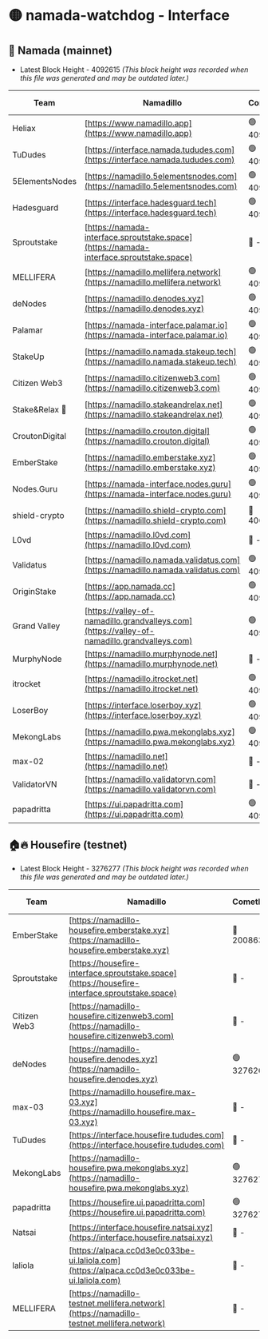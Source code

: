 # 🟡 namada-watchdog - Interface

## 🚀 Namada (mainnet)
- Latest Block Height - 4092615 *(This block height was recorded when this file was generated and may be outdated later.)*

| Team | Namadillo | CometBFT | Indexer | MASP Indexer |
|-|-|-|-|-|
| Heliax | [https://www.namadillo.app](https://www.namadillo.app) | 🟢 4092589 | 🟢 4092589 | 🟢 4092588 |
| TuDudes | [https://interface.namada.tududes.com](https://interface.namada.tududes.com) | 🟢 4092590 | 🟢 4092589 | 🟢 4092588 |
| 5ElementsNodes | [https://namadillo.5elementsnodes.com](https://namadillo.5elementsnodes.com) | 🟢 4092590 | 🟢 4092590 | 🟢 4092588 |
| Hadesguard | [https://interface.hadesguard.tech](https://interface.hadesguard.tech) | 🟢 4092591 | 🟢 4092591 | 🟢 4092588 |
| Sproutstake | [https://namada-interface.sproutstake.space](https://namada-interface.sproutstake.space) | 🔴 - | 🔴 3738134 | 🔴 - |
| MELLIFERA | [https://namadillo.mellifera.network](https://namadillo.mellifera.network) | 🟢 4092594 | 🟢 4092594 | 🔴 3765769 |
| deNodes | [https://namadillo.denodes.xyz](https://namadillo.denodes.xyz) | 🟢 4092595 | 🟢 4092595 | 🟢 4092588 |
| Palamar | [https://namada-interface.palamar.io](https://namada-interface.palamar.io) | 🟢 4092596 | 🟢 4092596 | 🟢 4092588 |
| StakeUp | [https://namadillo.namada.stakeup.tech](https://namadillo.namada.stakeup.tech) | 🟢 4092596 | 🟢 4092596 | 🟢 4092588 |
| Citizen Web3 | [https://namadillo.citizenweb3.com](https://namadillo.citizenweb3.com) | 🟢 4092597 | 🟢 4092597 | 🟢 4092588 |
| Stake&Relax 🦥 | [https://namadillo.stakeandrelax.net](https://namadillo.stakeandrelax.net) | 🟢 4092598 | 🟢 4092598 | 🔴 3765769 |
| CroutonDigital | [https://namadillo.crouton.digital](https://namadillo.crouton.digital) | 🟢 4092599 | 🟢 4092598 | 🟢 4092588 |
| EmberStake | [https://namadillo.emberstake.xyz](https://namadillo.emberstake.xyz) | 🟢 4092599 | 🟢 4092599 | 🟢 4092588 |
| Nodes.Guru | [https://namada-interface.nodes.guru](https://namada-interface.nodes.guru) | 🟢 4092600 | 🟢 4092599 | 🟢 4092588 |
| shield-crypto | [https://namadillo.shield-crypto.com](https://namadillo.shield-crypto.com) | 🔴 4066113 | 🔴 4066347 | 🟢 4092588 |
| L0vd | [https://namadillo.l0vd.com](https://namadillo.l0vd.com) | 🔴 - | 🔴 - | 🔴 - |
| Validatus | [https://namadillo.namada.validatus.com](https://namadillo.namada.validatus.com) | 🟢 4092603 | 🟢 4092603 | 🔴 3819812 |
| OriginStake | [https://app.namada.cc](https://app.namada.cc) | 🟢 4092604 | 🟢 4092603 | 🟢 4092588 |
| Grand Valley | [https://valley-of-namadillo.grandvalleys.com](https://valley-of-namadillo.grandvalleys.com) | 🟢 4092604 | 🟢 4092604 | 🟢 4092588 |
| MurphyNode | [https://namadillo.murphynode.net](https://namadillo.murphynode.net) | 🔴 - | 🔴 - | 🔴 - |
| itrocket | [https://namadillo.itrocket.net](https://namadillo.itrocket.net) | 🟢 4092607 | 🟢 4092607 | 🟢 4092588 |
| LoserBoy | [https://interface.loserboy.xyz](https://interface.loserboy.xyz) | 🟢 4092608 | 🟢 4092608 | 🟢 4092588 |
| MekongLabs | [https://namadillo.pwa.mekonglabs.xyz](https://namadillo.pwa.mekonglabs.xyz) | 🟢 4092608 | 🟢 4092608 | 🟢 4092588 |
| max-02 | [https://namadillo.net](https://namadillo.net) | 🔴 - | 🔴 - | 🔴 - |
| ValidatorVN | [https://namadillo.validatorvn.com](https://namadillo.validatorvn.com) | 🔴 - | 🔴 - | 🔴 - |
| papadritta | [https://ui.papadritta.com](https://ui.papadritta.com) | 🟢 4092615 | 🟢 4092615 | 🟢 4092588 |

## 🏠🔥 Housefire (testnet)
- Latest Block Height - 3276277 *(This block height was recorded when this file was generated and may be outdated later.)*

| Team | Namadillo | CometBFT | Indexer | MASP Indexer |
|-|-|-|-|-|
| EmberStake | [https://namadillo-housefire.emberstake.xyz](https://namadillo-housefire.emberstake.xyz) | 🔴 2008636 | 🔴 - | 🔴 - |
| Sproutstake | [https://housefire-interface.sproutstake.space](https://housefire-interface.sproutstake.space) | 🔴 - | 🔴 - | 🔴 - |
| Citizen Web3 | [https://namadillo-housefire.citizenweb3.com](https://namadillo-housefire.citizenweb3.com) | 🔴 - | 🔴 - | 🔴 - |
| deNodes | [https://namadillo-housefire.denodes.xyz](https://namadillo-housefire.denodes.xyz) | 🟢 3276266 | 🟢 3276266 | 🔴 3274489 |
| max-03 | [https://namadillo.housefire.max-03.xyz](https://namadillo.housefire.max-03.xyz) | 🔴 - | 🔴 - | 🔴 - |
| TuDudes | [https://interface.housefire.tududes.com](https://interface.housefire.tududes.com) | 🔴 - | 🔴 - | 🔴 - |
| MekongLabs | [https://namadillo-housefire.pwa.mekonglabs.xyz](https://namadillo-housefire.pwa.mekonglabs.xyz) | 🟢 3276276 | 🟢 3276276 | 🔴 3274489 |
| papadritta | [https://housefire.ui.papadritta.com](https://housefire.ui.papadritta.com) | 🟢 3276277 | 🟢 3276277 | 🔴 3274489 |
| Natsai | [https://interface.housefire.natsai.xyz](https://interface.housefire.natsai.xyz) | 🔴 - | 🔴 - | 🔴 - |
| laliola | [https://alpaca.cc0d3e0c033be-ui.laliola.com](https://alpaca.cc0d3e0c033be-ui.laliola.com) | 🔴 - | 🔴 - | 🔴 - |
| MELLIFERA | [https://namadillo-testnet.mellifera.network](https://namadillo-testnet.mellifera.network) | 🔴 - | 🔴 2778001 | 🔴 2607259 |

